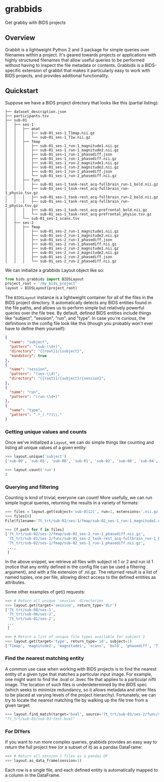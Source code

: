 # grabbids
Get grabby with BIDS projects

## Overview

Grabbit is a lightweight Python 2 and 3 package for simple queries over filenames within a project. It's geared towards projects or applications with highly structured filenames that allow useful queries to be performed without having to inspect the file metadata or contents. Grabbids is a BIDS-specific extension of grabbit that makes it particularly easy to work with BIDS projects, and provides additional functionality.

## Quickstart

Suppose we have a BIDS project directory that looks like this (partial listing):

```
├── dataset_description.json
├── participants.tsv
├── sub-01
│   ├── ses-1
│   │   ├── anat
│   │   │   ├── sub-01_ses-1_T1map.nii.gz
│   │   │   └── sub-01_ses-1_T1w.nii.gz
│   │   ├── fmap
│   │   │   ├── sub-01_ses-1_run-1_magnitude1.nii.gz
│   │   │   ├── sub-01_ses-1_run-1_magnitude2.nii.gz
│   │   │   ├── sub-01_ses-1_run-1_phasediff.json
│   │   │   ├── sub-01_ses-1_run-1_phasediff.nii.gz
│   │   │   ├── sub-01_ses-1_run-2_magnitude1.nii.gz
│   │   │   ├── sub-01_ses-1_run-2_magnitude2.nii.gz
│   │   │   ├── sub-01_ses-1_run-2_phasediff.json
│   │   │   └── sub-01_ses-1_run-2_phasediff.nii.gz
│   │   ├── func
│   │   │   ├── sub-01_ses-1_task-rest_acq-fullbrain_run-1_bold.nii.gz
│   │   │   ├── sub-01_ses-1_task-rest_acq-fullbrain_run-1_physio.tsv.gz
│   │   │   ├── sub-01_ses-1_task-rest_acq-fullbrain_run-2_bold.nii.gz
│   │   │   ├── sub-01_ses-1_task-rest_acq-fullbrain_run-2_physio.tsv.gz
│   │   │   ├── sub-01_ses-1_task-rest_acq-prefrontal_bold.nii.gz
│   │   │   └── sub-01_ses-1_task-rest_acq-prefrontal_physio.tsv.gz
│   │   └── sub-01_ses-1_scans.tsv
│   ├── ses-2
│   │   ├── fmap
│   │   │   ├── sub-01_ses-2_run-1_magnitude1.nii.gz
│   │   │   ├── sub-01_ses-2_run-1_magnitude2.nii.gz
│   │   │   ├── sub-01_ses-2_run-1_phasediff.json
│   │   │   ├── sub-01_ses-2_run-1_phasediff.nii.gz
│   │   │   ├── sub-01_ses-2_run-2_magnitude1.nii.gz
│   │   │   ├── sub-01_ses-2_run-2_magnitude2.nii.gz
│   │   │   ├── sub-01_ses-2_run-2_phasediff.json
│   │   │   └── sub-01_ses-2_run-2_phasediff.nii.gz
```

We can initialize a grabbids Layout object like so:

```python
from bids.grabbids import BIDSLayout
project_root = '/my_bids_project'
layout = BIDSLayout(project_root)
```

The `BIDSLayout` instance is a lightweight container for all of the files in the BIDS project directory. It automatically detects any BIDS entities found in the file paths, and allows us to perform simple but relatively powerful queries over the file tree. By default, defined BIDS entities include things like "subject", "session", "run", and "type". In case you're curious, the definitions in the config file look like this (though you probably won't ever have to define them yourself):

```json
{
  "name": "subject",
  "pattern": "(sub-\\d+)",
  "directory": "{{root}}/{subject}",
  "mandatory": true
},
{
  "name": "session",
  "pattern": "(ses-\\d)",
  "directory": "{{root}}/{subject}/{session}",
},
{
  "name": "run",
  "pattern": "(run-\\d+)"
},
{
  "name": "type",
  "pattern": ".*_(.*?)\\."
}
```

### Getting unique values and counts
Once we've initialized a `Layout`, we can do simple things like counting and listing all unique values of a given entity:

```python
>>> layout.unique('subject')
['sub-09', 'sub-05', 'sub-08', 'sub-01', 'sub-02', 'sub-06', 'sub-04', 'sub-03', 'sub-07', 'sub-10']

>>> layout.count('run')
2
```

### Querying and filtering
Counting is kind of trivial; everyone can count! More usefully, we can run simple logical queries, returning the results in a variety of formats:

```python
>>> files = layout.get(subject='sub-0[12]', run=1, extensions='.nii.gz')
>>> files[0]
File(filename='7t_trt/sub-02/ses-1/fmap/sub-02_ses-1_run-1_magnitude1.nii.gz', subject='sub-02', run='run-1', session='ses-1', type='magnitude1')

>>> [f.path for f in files]
['7t_trt/sub-02/ses-2/fmap/sub-02_ses-2_run-1_phasediff.nii.gz',
 '7t_trt/sub-01/ses-2/func/sub-01_ses-2_task-rest_acq-fullbrain_run-1_bold.nii.gz',
 '7t_trt/sub-02/ses-1/fmap/sub-02_ses-1_run-1_phasediff.nii.gz',
 ...,
 ]
```
In the above snippet, we retrieve all files with subject id 1 or 2 and run id 1 (notice that any entity defined in the config file can be used a filtering argument), and with a file extension of .nii.gz. The returned result is a list of named tuples, one per file, allowing direct access to the defined entities as attributes.

Some other examples of get() requests:

```python
>>> # Return all unique 'session' directories
>>> layout.get(target='session', return_type='dir')
['7t_trt/sub-08/ses-1',
 '7t_trt/sub-06/ses-2',
 '7t_trt/sub-01/ses-2',
 ...
 ]

>>> # Return a list of unique file types available for subject 1
>>> layout.get(target='type', return_type='id', subject=1)
['T1map', 'magnitude2', 'magnitude1', 'scans', 'bold', 'phasediff', 'T1w', 'physio']
```

### Find the nearest matching entity
A common use case when working with BIDS projects is to find the nearest entity of a given type that matches a particular input image. For example, one might want to find the .bval or .bvec file that applies to a particular nifti image. The location of such files is underdetermined by the BIDS spec (which seeks to minimize redundancy, so it allows metadata and other files to be placed at varying levels of the project hierarchy). Fortunately, we can try to locate the nearest matching file by walking up the file tree from a given target:

```python
>>> layout.find_match(target='bval', source='7t_trt/sub-03/ses-2/func/sub-03_ses-2_task-rest_acq-fullbrain_run-2_bold.nii.gz')
"7t_trt/sub-03/sub-03-test.bval"
```

### For DIYers
If you want to run more complex queries, grabbids provides an easy way to return the full project tree (or a subset of it) as a pandas DataFrame:

```python
>>> # Return all session 1 files as a pandas DF
>>> layout.as_data_frame(session=1)
```

Each row is a single file, and each defined entity is automatically mapped to a column in the DataFrame.

